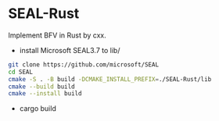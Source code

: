 # SEAL-Rust
Implement BFV in Rust by cxx.
* install Microsoft SEAL3.7 to lib/
```bash
git clone https://github.com/microsoft/SEAL
cd SEAL
cmake -S . -B build -DCMAKE_INSTALL_PREFIX=./SEAL-Rust/lib
cmake --build build
cmake --install build
```
* cargo build
